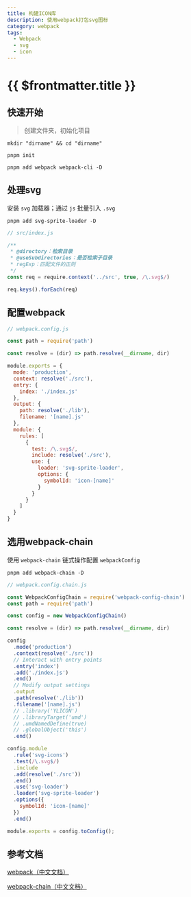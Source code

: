 ```yaml
---
title: 构建ICON库
description: 使用webpack打包svg图标
category: webpack
tags:
  - Webpack
  - svg
  - icon
---
```



# {{ $frontmatter.title }}


## 快速开始


> 创建文件夹，初始化项目

```shell
mkdir "dirname" && cd "dirname"

pnpm init

pnpm add webpack webpack-cli -D
```

## 处理svg


安装 `svg` 加载器；通过 `js` 批量引入 `.svg`

```shell
pnpm add svg-sprite-loader -D
```

```javascript
// src/index.js

/**
 * @directory：检索目录
 * @useSubdirectories：是否检索子目录
 * regExp：匹配文件的正则
 */
const req = require.context('../src', true, /\.svg$/)

req.keys().forEach(req)
```

## 配置webpack


```javascript
// webpack.config.js

const path = require('path')

const resolve = (dir) => path.resolve(__dirname, dir)

module.exports = {
  mode: 'production',
  context: resolve('./src'),
  entry: {
    index: './index.js'
  },
  output: {
    path: resolve('./lib'),
    filename: '[name].js'
  },
  module: {
    rules: [
      {
        test: /\.svg$/,
        include: resolve('./src'),
        use: {
          loader: 'svg-sprite-loader',
          options: {
            symbolId: 'icon-[name]'
          }
        }
      }
    ]
  }
}
```

## 选用webpack-chain


使用 `webpack-chain` 链式操作配置 `webpackConfig`

```shell
pnpm add webpack-chain -D
```

```javascript
// webpack.config.chain.js

const WebpackConfigChain = require('webpack-config-chain')
const path = require('path')

const config = new WebpackConfigChain()

const resolve = (dir) => path.resolve(__dirname, dir)

config
  .mode('production')
  .context(resolve('./src'))
  // Interact with entry points
  .entry('index')
  .add('./index.js')
  .end()
  // Modify output settings
  .output
  .path(resolve('./lib'))
  .filename('[name].js')
  // .library('YLICON')
  // .libraryTarget('umd')
  // .umdNamedDefine(true)
  // .globalObject('this')
  .end()

config.module
  .rule('svg-icons')
  .test(/\.svg$/)
  .include
  .add(resolve('./src'))
  .end()
  .use('svg-loader')
  .loader('svg-sprite-loader')
  .options({
    symbolId: 'icon-[name]'
  })
  .end()

module.exports = config.toConfig();
```

## 参考文档


[webpack（中文文档）](https://webpack.docschina.org/concepts/)

[webpack-chain（中文文档）](https://github.com/Yatoo2018/webpack-chain/tree/zh-cmn-Hans)
